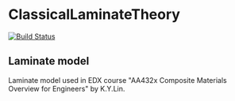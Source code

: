 # ClassicalLaminateTheory

[![Build Status](https://travis-ci.org/goedman/ClassicalLaminateTheory.jl.svg?branch=master)](https://travis-ci.org/goedman/ClassicalLaminateTheory.jl)

## Laminate model

Laminate model used in EDX course "AA432x Composite Materials Overview for Engineers" by K.Y.Lin.